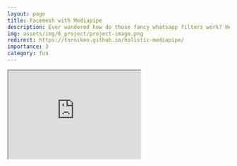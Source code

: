 ```yaml
---
layout: page
title: Facemesh with Mediapipe
description: Ever wondered how do those fancy whatsapp filters work? Here I will use holistic mediapipe for creating full-body meshing.
img: assets/img/6_project/project-image.png
redirect: https://tornikeo.github.io/holistic-mediapipe/
importance: 3
category: fun
---
```



<iframe src="https://tornikeo.github.io/holistic-mediapipe/" height="200"></iframe>


